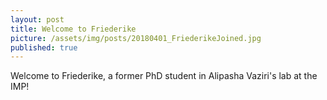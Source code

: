 ```yaml
---
layout: post
title: Welcome to Friederike
picture: /assets/img/posts/20180401_FriederikeJoined.jpg
published: true
---
```

Welcome to Friederike, a former PhD student in Alipasha Vaziri's lab at the IMP!
